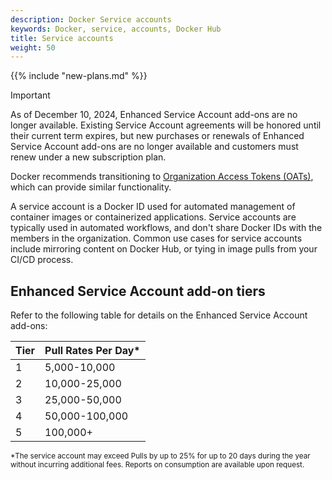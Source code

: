 ```yaml
---
description: Docker Service accounts
keywords: Docker, service, accounts, Docker Hub
title: Service accounts
weight: 50
---
```


{{% include "new-plans.md" %}}

> [!IMPORTANT]
>
> As of December 10, 2024, Enhanced Service Account add-ons are no longer
> available. Existing Service Account agreements will be honored until their
> current term expires, but new purchases or renewals of Enhanced Service
> Account add-ons are no longer available and customers must renew under a new
> subscription plan.
>
> Docker recommends transitioning to [Organization Access Tokens
> (OATs)](../security/for-admins/access-tokens.md), which can provide similar
> functionality.

A service account is a Docker ID used for automated management of container images or containerized applications. Service accounts are typically used in automated workflows, and don't share Docker IDs with the members in the organization. Common use cases for service accounts include mirroring content on Docker Hub, or tying in image pulls from your CI/CD process.

## Enhanced Service Account add-on tiers

Refer to the following table for details on the Enhanced Service Account add-ons:

| Tier | Pull Rates Per Day\* |
| ------ | ------ |
| 1 | 5,000-10,000 |
| 2 | 10,000-25,000 |
| 3 | 25,000-50,000 |
| 4 | 50,000-100,000 |
| 5 | 100,000+ |

<sub>*The service account may exceed Pulls by up to 25% for up to 20 days during the year without incurring additional fees. Reports on consumption are available upon request.<sub>